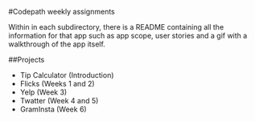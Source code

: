 #Codepath weekly assignments

Within in each subdirectory, there is a README containing all the information for that app such as app scope, user stories and a gif with a walkthrough of the app itself.

##Projects

* Tip Calculator (Introduction)
* Flicks (Weeks 1 and 2)
* Yelp (Week 3)
* Twatter (Week 4 and 5)
* GramInsta (Week 6)
